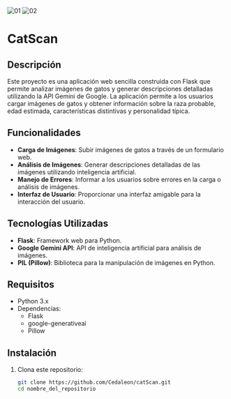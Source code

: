 ![01](https://github.com/user-attachments/assets/c0d3e2ee-589a-41cb-a112-70d9605e0dea)
![02](https://github.com/user-attachments/assets/1aaebe20-5ca7-4d8d-b5dc-f5b843efbce3)


# CatScan

## Descripción

Este proyecto es una aplicación web sencilla construida con Flask que permite analizar imágenes de gatos y generar descripciones detalladas utilizando la API Gemini de Google. La aplicación permite a los usuarios cargar imágenes de gatos y obtener información sobre la raza probable, edad estimada, características distintivas y personalidad típica.

## Funcionalidades

- **Carga de Imágenes**: Subir imágenes de gatos a través de un formulario web.
- **Análisis de Imágenes**: Generar descripciones detalladas de las imágenes utilizando inteligencia artificial.
- **Manejo de Errores**: Informar a los usuarios sobre errores en la carga o análisis de imágenes.
- **Interfaz de Usuario**: Proporcionar una interfaz amigable para la interacción del usuario.

## Tecnologías Utilizadas

- **Flask**: Framework web para Python.
- **Google Gemini API**: API de inteligencia artificial para análisis de imágenes.
- **PIL (Pillow)**: Biblioteca para la manipulación de imágenes en Python.

## Requisitos

- Python 3.x
- Dependencias:
  - Flask
  - google-generativeai
  - Pillow

## Instalación

1. Clona este repositorio:
   ```bash
   git clone https://github.com/Cedaleon/catScan.git
   cd nombre_del_repositorio
